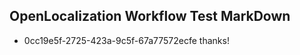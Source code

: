 ## OpenLocalization Workflow Test MarkDown
* 0cc19e5f-2725-423a-9c5f-67a77572ecfe thanks!

<!--HONumber=Jul16_HO3-->


